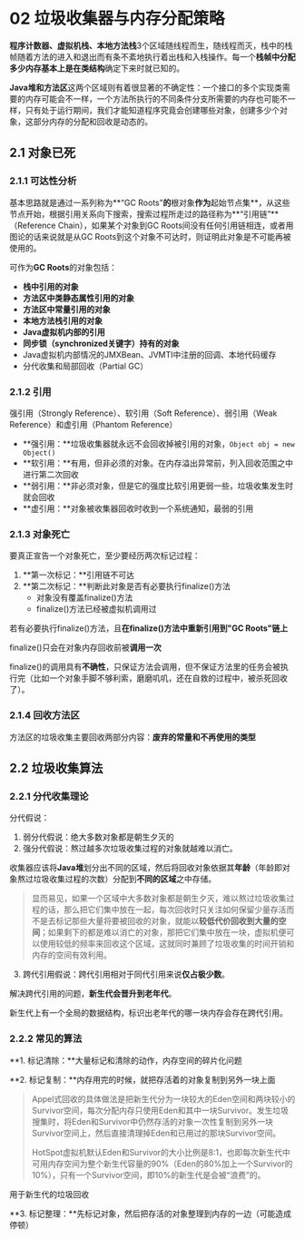 # 02 垃圾收集器与内存分配策略

**程序计数器、虚拟机栈、本地方法栈**3个区域随线程而生，随线程而灭，栈中的栈帧随着方法的进入和退出而有条不紊地执行着出栈和入栈操作。每一个**栈帧中分配多少内存基本上是在类结构**确定下来时就已知的。

**Java堆和方法区**这两个区域则有着很显著的不确定性：一个接口的多个实现类需要的内存可能会不一样，一个方法所执行的不同条件分支所需要的内存也可能不一样，只有处于运行期间，我们才能知道程序究竟会创建哪些对象，创建多少个对象，这部分内存的分配和回收是动态的。

## 2.1 对象已死

### 2.1.1 可达性分析

基本思路就是通过一系列称为**“GC Roots”**的**根对象**作为**起始节点集**，从这些节点开始，根据引用关系向下搜索，搜索过程所走过的路径称为**“引用链”**（Reference Chain），如果某个对象到GC Roots间没有任何引用链相连，或者用图论的话来说就是从GC Roots到这个对象不可达时，则证明此对象是不可能再被使用的。

可作为**GC Roots**的对象包括：

* **栈中引用的对象**
* **方法区中类静态属性引用的对象**
* **方法区中常量引用的对象**
* **本地方法栈引用的对象**
* **Java虚拟机内部的引用**
* **同步锁（synchronized关键字）持有的对象**
* Java虚拟机内部情况的JMXBean、JVMTI中注册的回调、本地代码缓存
* 分代收集和局部回收（Partial GC）

### 2.1.2 引用

强引用（Strongly Reference）、软引用（Soft Reference）、弱引用（Weak Reference）和虚引用（Phantom Reference）

* **强引用：**垃圾收集器就永远不会回收掉被引用的对象，`Object obj = new Object()`
* **软引用：**有用，但非必须的对象。在内存溢出异常前，列入回收范围之中进行第二次回收
* **弱引用：**非必须对象，但是它的强度比软引用更弱一些，垃圾收集发生时就会回收
* **虚引用：**对象被收集器回收时收到一个系统通知，最弱的引用

### 2.1.3 对象死亡

要真正宣告一个对象死亡，至少要经历两次标记过程：

1. **第一次标记：**引用链不可达
2. **第二次标记：**判断此对象是否有必要执行finalize()方法
   * 对象没有覆盖finalize()方法
   * finalize()方法已经被虚拟机调用过

若有必要执行finalize()方法，且**在finalize()方法中重新引用到"GC  Roots"链上**

finalize()只会在对象内存回收前被**调用一次**

finalize()的调用具有**不确性**，只保证方法会调用，但不保证方法里的任务会被执行完（比如一个对象手脚不够利索，磨磨叽叽，还在自救的过程中，被杀死回收了）。

### 2.1.4 回收方法区

方法区的垃圾收集主要回收两部分内容：**废弃的常量和不再使用的类型**

## 2.2 垃圾收集算法

### 2.2.1 分代收集理论

分代假说：

1. 弱分代假说：绝大多数对象都是朝生夕灭的
2. 强分代假说：熬过越多次垃圾收集过程的对象就越难以消亡。

收集器应该将**Java堆**划分出不同的区域，然后将回收对象依据其**年龄**（年龄即对象熬过垃圾收集过程的次数）分配到**不同的区域**之中存储。

> 显而易见，如果一个区域中大多数对象都是朝生夕灭，难以熬过垃圾收集过程的话，那么把它们集中放在一起，每次回收时只关注如何保留少量存活而不是去标记那些大量将要被回收的对象，就能以**较低代价回收到大量的空间**；如果剩下的都是难以消亡的对象，那把它们集中放在一块，虚拟机便可以使用较低的频率来回收这个区域，这就同时兼顾了垃圾收集的时间开销和内存的空间有效利用。

3. 跨代引用假说：跨代引用相对于同代引用来说**仅占极少数**。

解决跨代引用的问题，**新生代会晋升到老年代**。

新生代上有一个全局的数据结构，标识出老年代的哪一块内存会存在跨代引用。

### 2.2.2 常见的算法

**1. 标记清除：**大量标记和清除的动作，内存空间的碎片化问题

**2. 标记复制：**内存用完的时候，就把存活着的对象复制到另外一块上面

> Appel式回收的具体做法是把新生代分为一块较大的Eden空间和两块较小的Survivor空间，每次分配内存只使用Eden和其中一块Survivor。发生垃圾搜集时，将Eden和Survivor中仍然存活的对象一次性复制到另外一块Survivor空间上，然后直接清理掉Eden和已用过的那块Survivor空间。
>
> HotSpot虚拟机默认Eden和Survivor的大小比例是8∶1，也即每次新生代中可用内存空间为整个新生代容量的90%（Eden的80%加上一个Survivor的10%），只有一个Survivor空间，即10%的新生代是会被“浪费”的。

用于新生代的垃圾回收

**3. 标记整理：**先标记对象，然后把存活的对象整理到内存的一边（可能造成停顿）